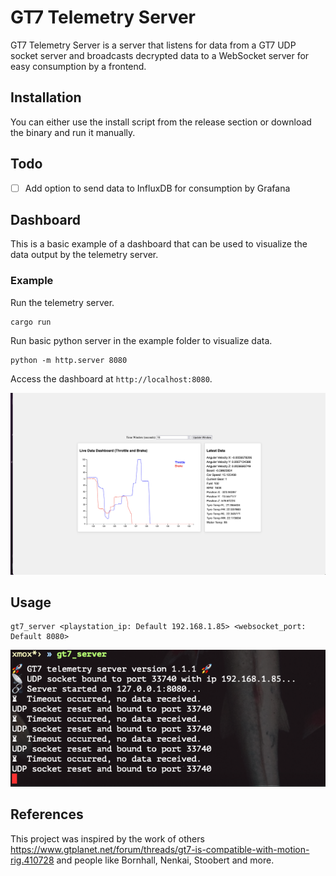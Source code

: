 # GT7 Telemetry Server

GT7 Telemetry Server is a server that listens for data from a GT7 UDP socket server and broadcasts decrypted data to a WebSocket server for easy consumption by a frontend.

## Installation

You can either use the install script from the release section or download the binary and run it manually.

## Todo

- [ ] Add option to send data to InfluxDB for consumption by Grafana

## Dashboard

This is a basic example of a dashboard that can be used to visualize the data output by the telemetry server.

### Example

Run the telemetry server.

```
cargo run
```

Run basic python server in the example folder to visualize data.

```
python -m http.server 8080
```

Access the dashboard at `http://localhost:8080`.

![Dashboard](./examples/dashboard_example.png)

## Usage

```
gt7_server <playstation_ip: Default 192.168.1.85> <websocket_port: Default 8080>
```

![alt text](./examples/gt7.png)

## References

This project was inspired by the work of others https://www.gtplanet.net/forum/threads/gt7-is-compatible-with-motion-rig.410728 and people like Bornhall, Nenkai, Stoobert and more.
